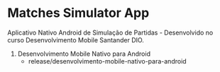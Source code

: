 # Matches Simulator App
Aplicativo Nativo Android de Simulação de Partidas - Desenvolvido no curso Desenvolvimento Mobile Santander DIO.

1. Desenvolvimento Mobile Nativo para Android
   - release/desenvolvimento-mobile-nativo-para-android

